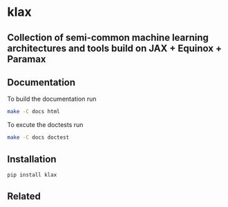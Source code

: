 klax
====
Collection of semi-common machine learning architectures and tools build on JAX + Equinox + Paramax
---------------------------------------------------------------------------------------------------

## Documentation

To build the documentation run

```bash
make -C docs html
```

To excute the doctests run

```bash
make -C docs doctest
```


## Installation

```bash
pip install klax
```


## Related
